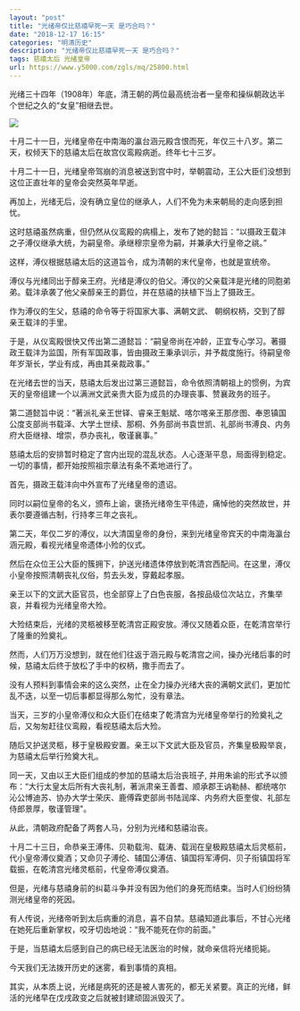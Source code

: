 ```yaml
---
layout: "post"
title: "光绪帝仅比慈禧早死一天 是巧合吗？"
date: "2018-12-17 16:15"
categories: "明清历史"
description: "光绪帝仅比慈禧早死一天 是巧合吗？"
tags: 慈禧太后 光绪皇帝
url: https://www.y5000.com/zgls/mq/25800.html
---
```






光绪三十四年（1908年）年底，清王朝的两位最高统治者一皇帝和操纵朝政达半个世纪之久的“女皇”相继去世。

![](https://img.y5000.com/uploads/allimg/170928/13-1F92P95105X2.jpg)

十月二十一日，光绪皇帝在中南海的瀛台涵元殿含恨而死，年仅三十八岁。第二天，权倾天下的慈禧太后在故宫仪鸾殿病逝。终年七十三岁。

十月二十一日，光绪皇帝驾崩的消息被送到宫中时，举朝震动，王公大臣们没想到这位正直壮年的皇帝会突然英年早逝。

再加上，光绪无后，没有确立皇位的继承人，人们不免为未来朝局的走向感到担忧。

这时慈禧虽然病重，但仍然从仪鸾殿的病榻上，发布了她的懿旨：“以摄政王载沣之子溥仪继承大统，为嗣皇帝。承继穆宗皇帝为嗣，并兼承大行皇帝之祧。”

这样，溥仪根据慈禧太后的这道旨令，成为清朝的末代皇帝，也就是宣统帝。

溥仪与光绪同出于醇亲王府。光绪是溥仪的伯父。溥仪的父亲载沣是光绪的同胞弟弟。载沣承袭了他父亲醇亲王的爵位，并在慈禧的扶植下当上了摄政王。

作为溥仪的生父，慈禧的命令等于将国家大事、满朝文武、 朝纲权柄，交到了醇亲王载沣的手里。

于是，从仪鸾殿很快又传出第二道懿旨：“嗣皇帝尚在冲龄，正宜专心学习。著摄政王载沣为监国，所有军国政事，皆由摄政王秉承训示，并予裁度施行。待嗣皇帝年岁渐长，学业有成，再由其亲裁政事。”

在光绪去世的当天，慈禧太后发出过第三道懿旨，命令依照清朝祖上的惯例，为宾天的皇帝组建一个以满洲文武亲贵大臣为成员的办理丧事、赞襄政务的班子。

第二道懿旨中说：“著派礼亲王世铎、睿亲王魁斌、喀尔喀亲王那彦图、奉恩镇国公度支部尚书载泽、大学土世续、那桐、外务部尚书袁世凯、礼部尚书溥良、内务府大臣继禄、增崇，恭办丧礼，敬谨襄事。”

慈禧太后的安排暂时稳定了宫内出现的混乱状态。人心逐渐平息，局面得到稳定。一切的事情，都开始按照祖宗章法有条不紊地进行了。

首先，摄政王载沣向中外宣布了光绪皇帝的遗诏。

同时以嗣位皇帝的名义，颁布上谕，褒扬光绪帝生平伟迹，痛悼他的突然故世，并表尔要遵循古制，行持孝三年之丧礼。

第二天，年仅二岁的溥仪，以大清国皇帝的身份，来到光绪皇帝宾天的中南海瀛台涵元殿，看视光绪皇帝遗体小殓的仪式。

然后在众位王公大臣的簇拥下，护送光绪遗体停放到乾清宫西配间。在这里，溥仪小皇帝按照清朝丧礼仪俗，剪去头发，穿戴起孝服。

亲王以下的文武大臣官员，也全部穿上了白色丧服，各按品级位次站立，齐集举哀，并看视为光绪皇帝大殓。

大殓结束后，光绪的灵柩被移至乾清宫正殿安放。溥仪又随着众臣，在乾清宫举行了隆重的殓奠礼。

然而，人们万万没想到，就在他们往返于涵元殿与乾清宫之间，操办光绪后事的时候，慈禧太后终于放松了手中的权柄，撒手而去了。

没有人预料到事情会来的这么突然，止在全力操办光绪大丧的满朝文武们，更加忙乱不迭，以至一切后事都显得那么匆忙，没有章法。

当天，三岁的小皇帝溥仪和众大臣们在结束了乾清宫为光绪皇帝举行的殓奠礼之后，又匆匆赶往仪鸾殿，看视慈禧太后大殓。

随后又护送灵柩，移于皇极殿安置。亲王以下文武大臣及官员，齐集皇极殿举哀，为慈禧太后举行殓奠大礼。

同一天，又由以王大臣们组成的参加的慈禧太后治丧班子,
并用朱谕的形式予以颁布：“大行太皇太后所有大丧礼制，著派肃亲王善耆、顺承郡王讷勒赫、都统喀尔沁公博迪苏、协办大学士荣庆、鹿傅霖吏部尚书陆润庠、内务府大臣奎俊、礼部左侍郎景厚，敬谨管理"。

从此，清朝政府配备了两套人马，分别为光绪和慈禧治丧。

十月二十三日，命恭亲王溥伟、贝勒载洵、载涛、载润在皇极殿慈禧太后灵柩前，代小皇帝溥仪奠酒；又命贝子溥伦、辅国公溥佶、镇国将军溥侗、贝子衔镇国将军载振，在乾清宫光绪灵柩前，代皇帝溥仪奠酒。

但是，光绪与慈禧身前的纠葛斗争并没有因为他们的身死而结束。当时人们纷纷猜测光绪皇帝的死因。

有人传说，光绪帝听到太后病重的消息，喜不自禁。慈禧知道此事后，不甘心光绪在她死后重新掌权，咬牙切齿地说：“我不能死在你的前面。”

于是，当慈禧太后感到自己的病已经无法医治的时候，就命亲信将光绪扼毙。

今天我们无法拨开历史的迷雾，看到事情的真相。

其实，从本质上说，光绪是病死的还是被人害死的，都无关紧要。真正的光绪，鲜活的光绪早在戊戌政变之后就被封建顽固派毁灭了。
